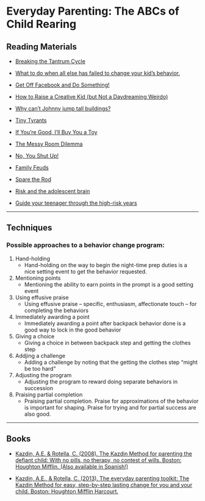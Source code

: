 # Everyday Parenting: The ABCs of Child Rearing

## Reading Materials
* [Breaking the Tantrum Cycle](http://archives.yalealumnimagazine.com/issues/2005_09/kazdin.html)

* [What to do when all else has failed to change your kid’s behavior.](https://slate.com/human-interest/2009/09/what-to-do-when-all-else-has-failed-to-change-your-kid-s-behavior.html)

* [Get Off Facebook and Do Something!](https://slate.com/human-interest/2010/05/how-to-motivate-an-inert-child.html)

* [How to Raise a Creative Kid (but Not a Daydreaming Weirdo)](https://www.fatherly.com/parenting/how-to-raise-a-creative-kid/)

* [Why can’t Johnny jump tall buildings?](https://slate.com/human-interest/2008/11/why-parents-expect-too-much-from-their-kids.html)

* [Tiny Tyrants](https://slate.com/human-interest/2008/04/how-to-really-change-your-kid-s-behavior.html)

* [If You’re Good, I’ll Buy You a Toy](https://slate.com/human-interest/2010/03/why-bribing-your-child-doesn-t-work.html)

* [The Messy Room Dilemma](https://slate.com/human-interest/2009/03/when-to-ignore-your-kid-s-behavior-and-when-to-change-it.html)

* [No, You Shut Up!](https://slate.com/human-interest/2009/02/what-to-do-when-your-kid-provokes-you-into-an-inhuman-rage.html)

* [Family Feuds](https://slate.com/human-interest/2008/06/how-to-make-timeouts-less-like-bar-fights.html)

* [Spare the Rod](https://slate.com/human-interest/2008/09/why-you-shouldn-t-hit-your-kids.html)

* [Risk and the adolescent brain](http://www.slate.com/id/2243435/)
* [Guide your teenager through the high-risk years](https://www.coursera.org/learn/everyday-parenting/supplement/GgQvj/optional-articles)

---
## Techniques
### Possible approaches to a behavior change program:
1. Hand-holding
    * Hand-holding on the way to begin the night-time prep duties is a nice setting event to get the behavior requested.
2. Mentioning points
    * Mentioning the ability to earn points in the prompt is a good setting event
3. Using effusive praise
    * Using effusive praise – specific, enthusiasm, affectionate touch – for completing the behaviors
4. Immediately awarding a point
    * Immediately awarding a point after backpack behavior done is a good way to lock in the good behavior
5. Giving a choice
    * Giving a choice in between backpack step and getting the clothes step
6. Addjing a challenge
    * Adding a challenge by noting that the getting the clothes step “might be too hard”
7. Adjusting the program
    * Adjusting the program to reward doing separate behaviors in succession
8. Praising partial completion
    * Praising partial completion. Praise for approximations of the behavior is important for shaping.  Praise for trying and for partial success are also good.
    
---

## Books
* [Kazdin, A.E. & Rotella, C. (2008). The Kazdin Method for parenting the defiant child: With no pills, no therapy, no contest of wills. Boston: Houghton Mifflin. (Also available in Spanish!)](https://www.amazon.com.br/dp/B003SNKBZK/ref=dp-kindle-redirect?_encoding=UTF8&btkr=1)

* [Kazdin, A.E., & Rotella, C. (2013). The everyday parenting toolkit: The Kazdin Method for easy, step-by-step lasting change for you and your child. Boston: Houghton Mifflin Harcourt.](https://www.amazon.com.br/Everyday-Parenting-Toolkit-Step-Step-ebook/dp/B008LQ1VU8/ref=sr_1_1?__mk_pt_BR=%C3%85M%C3%85%C5%BD%C3%95%C3%91&dchild=1&keywords=The+everyday+parenting+toolkit&qid=1598316016&s=digital-text&sr=1-1)